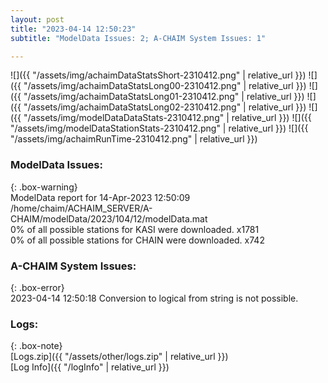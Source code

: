 ```yaml
---
layout: post
title: "2023-04-14 12:50:23"
subtitle: "ModelData Issues: 2; A-CHAIM System Issues: 1"

---
```


![]({{ "/assets/img/achaimDataStatsShort-2310412.png" | relative_url }})
![]({{ "/assets/img/achaimDataStatsLong00-2310412.png" | relative_url }})
![]({{ "/assets/img/achaimDataStatsLong01-2310412.png" | relative_url }})
![]({{ "/assets/img/achaimDataStatsLong02-2310412.png" | relative_url }})
![]({{ "/assets/img/modelDataDataStats-2310412.png" | relative_url }})
![]({{ "/assets/img/modelDataStationStats-2310412.png" | relative_url }})
![]({{ "/assets/img/achaimRunTime-2310412.png" | relative_url }})


### ModelData Issues:  
  
{: .box-warning}  
 ModelData report for 14-Apr-2023 12:50:09   
 /home/chaim/ACHAIM_SERVER/A-CHAIM/modelData/2023/104/12/modelData.mat   
 0% of all possible stations for KASI were downloaded. x1781   
 0% of all possible stations for CHAIN were downloaded. x742   
  
### A-CHAIM System Issues:  
  
{: .box-error}  
2023-04-14 12:50:18 Conversion to logical from string is not possible.  

### Logs:  
  
{: .box-note}  
[Logs.zip]({{ "/assets/other/logs.zip" | relative_url }})  
[Log Info]({{ "/logInfo" | relative_url }})  
